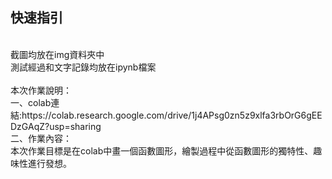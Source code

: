 ## 快速指引
<br>
截圖均放在img資料夾中
<br>
測試經過和文字記錄均放在ipynb檔案
<br>
<br>
本次作業說明：
<br>
一、colab連結:https://colab.research.google.com/drive/1j4APsg0zn5z9xlfa3rbOrG6gEEDzGAqZ?usp=sharing
<br>
二、作業內容：
<br>
本次作業目標是在colab中畫一個函數圖形，繪製過程中從函數圖形的獨特性、趣味性進行發想。


